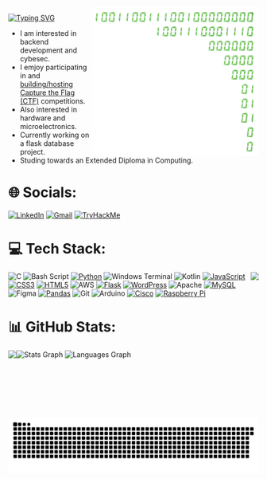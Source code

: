 
<img align="right" height="300" src="binary.png">

[![Typing SVG](https://readme-typing-svg.demolab.com?font=Titillium+Web&size=35&duration=4000&pause=500&color=33F73B&width=435&lines=Hello!;I+am+Ezra)](https://git.io/typing-svg)
- I am interested in backend development and cybesec.
- I emjoy participating in and [building/hosting Capture the Flag (CTF)](https://stentors.github.io) competitions.
- Also interested in hardware and microelectronics. 
- Currently working on a flask database project.
- Studing towards an Extended Diploma in Computing.


# 🌐 Socials:
<div align="left">
  <a href="https://linkedin.com/in/ezra-baldwin-stentors"><img src="https://img.shields.io/static/v1?message=LinkedIn&logo=linkedin&label=&color=0077B5&logoColor=white&labelColor=&style=for-the-badge" height="35" alt="LinkedIn" /></a>
  <a href="mailto:ezraibaldwin@gmail.com"><img src="https://img.shields.io/static/v1?message=Gmail&logo=gmail&label=&color=D14836&logoColor=white&labelColor=&style=for-the-badge" height="35" alt="Gmail" /></a>
  <a href="https://tryhackme.com/r/p/STENTOR"><img src="https://img.shields.io/static/v1?message=TryHackMe&logo=tryhackme&label=&color=88cc14&logoColor=white&labelColor=&style=for-the-badge" height="35" alt="TryHackMe" /></a>
</div>



# 💻 Tech Stack:
<img align="right" height="150" src="https://media1.giphy.com/media/v1.Y2lkPTc5MGI3NjExZ3BlZXJxdjdqYWRtdTVkd3d3dTZpZmN0YTFveDJxejVjZHppM2dmdyZlcD12MV9pbnRlcm5hbF9naWZfYnlfaWQmY3Q9Zw/UT7dXyL7qTtjG/giphy.gif"  />

![C](https://img.shields.io/badge/c-%2300599C.svg?style=for-the-badge&logo=c&logoColor=white)
![Bash Script](https://img.shields.io/badge/bash_script-%23121011.svg?style=for-the-badge&logo=gnu-bash&logoColor=white)
[![Python](https://img.shields.io/badge/python-3670A0?style=for-the-badge&logo=python&logoColor=ffdd54)](https://github.com/STENTORS/number-plates)
![Windows Terminal](https://img.shields.io/badge/Windows%20Terminal-%234D4D4D.svg?style=for-the-badge&logo=windows-terminal&logoColor=white)
![Kotlin](https://img.shields.io/badge/kotlin-%237F52FF.svg?style=for-the-badge&logo=kotlin&logoColor=white) 
[![JavaScript](https://img.shields.io/badge/javascript-%23323330.svg?style=for-the-badge&logo=javascript&logoColor=%23F7DF1E)](https://stentors.github.io)
[![CSS3](https://img.shields.io/badge/css3-%231572B6.svg?style=for-the-badge&logo=css3&logoColor=white)](https://stentors.github.io)
[![HTML5](https://img.shields.io/badge/html5-%23E34F26.svg?style=for-the-badge&logo=html5&logoColor=white)](https://stentors.github.io)
![AWS](https://img.shields.io/badge/AWS-%23FF9900.svg?style=for-the-badge&logo=amazon-aws&logoColor=white) 
[![Flask](https://img.shields.io/badge/flask-%23000.svg?style=for-the-badge&logo=flask&logoColor=white)](https://github.com/STENTORS/Unit-18-website)
[![WordPress](https://img.shields.io/badge/WordPress-%23117AC9.svg?style=for-the-badge&logo=WordPress&logoColor=white)](https://beautytoyou.co.uk)
![Apache](https://img.shields.io/badge/apache-%23D42029.svg?style=for-the-badge&logo=apache&logoColor=white)
[![MySQL](https://img.shields.io/badge/mysql-4479A1.svg?style=for-the-badge&logo=mysql&logoColor=white)](https://github.com/STENTORS/Unit-18-website)
![Figma](https://img.shields.io/badge/figma-%23F24E1E.svg?style=for-the-badge&logo=figma&logoColor=white)
[![Pandas](https://img.shields.io/badge/pandas-%23150458.svg?style=for-the-badge&logo=pandas&logoColor=white)](https://github.com/STENTORS/stocks_game)
![Git](https://img.shields.io/badge/git-%23F05033.svg?style=for-the-badge&logo=git&logoColor=white) 
![Arduino](https://img.shields.io/badge/-Arduino-00979D?style=for-the-badge&logo=Arduino&logoColor=white)
[![Cisco](https://img.shields.io/badge/cisco-%23049fd9.svg?style=for-the-badge&logo=cisco&logoColor=black)](https://www.linkedin.com/in/ezra-baldwin-stentors/details/certifications/)
[![Raspberry Pi](https://img.shields.io/badge/-Raspberry_Pi-C51A4A?style=for-the-badge&logo=Raspberry-Pi)](https://github.com/STENTORS/GPIO)

# 📊 GitHub Stats:
<div align="left">
  <img align="left" height="135" src="https://media2.giphy.com/media/v1.Y2lkPTc5MGI3NjExMGh3N2ltbG41czd1YTh0OGR0Z2EwNzh0ZnhrbHpybGFxejQ0OW85NiZlcD12MV9pbnRlcm5hbF9naWZfYnlfaWQmY3Q9Zw/il49eQumsbadTznOH7/giphy.gif"  />
  <img height="135" src="https://github-readme-stats.vercel.app/api?username=stentors&hide_title=false&hide_rank=false&show_icons=true&include_all_commits=true&count_private=true&disable_animations=false&theme=gruvbox&locale=en&hide_border=false" height="150" alt="Stats Graph" />
  <img height="135" src="https://github-readme-stats.vercel.app/api/top-langs?username=stentors&locale=en&hide_title=false&layout=compact&card_width=320&langs_count=5&theme=gruvbox&hide_border=false" height="150" alt="Languages Graph" />
</div>


<picture>
  <source media="(prefers-color-scheme: dark)" srcset="https://raw.githubusercontent.com/stentors/stentors/output/github-snake-dark.svg" />
  <source media="(prefers-color-scheme: light)" srcset="https://raw.githubusercontent.com/stentors/stentors/output/github-snake.svg" />
  <img alt="github-snake" src="https://raw.githubusercontent.com/stentors/stentors/output/github-snake.svg" />
</picture>
